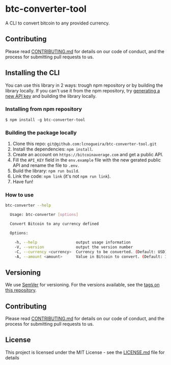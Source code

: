 # btc-converter-tool

A CLI to convert bitcoin to any provided currency.

## Contributing

Please read [CONTRIBUTING.md](CONTRIBUTING.md) for details on our code of conduct, and the process for submitting pull requests to us.

## Installing the CLI

You can use this library in 2 ways: trough npm repository or by building the library locally. If you can't use it from the npm repository, try [generating a new API key](https://bitcoinaverage.com/) and building the library locally.

### Installing from npm repository

```
$ npm install -g btc-converter-tool
```

### Building the package locally

1. Clone this repo: `git@github.com:lcnogueira/btc-converter-tool.git`
2. Install the dependencies: `npm install`.
3. Create an account on `https://bitcoinaverage.com` and get a public API.
4. Fill the `API_KEY` field in the `env.example` file with the new gerated public API and rename the file to `.env`.
5. Build the library: `npm run build`.
6. Link the code: `npm link` (it's not `npm run link`).
7. Have fun!

### How to use

```sh
btc-converter --help

  Usage: btc-converter [options]

  Convert Bitcoin to any currency defined

  Options:

    -h, --help                 output usage information
    -V, --version              output the version number
    -C, --currency <currency>  Currency to be converted. (Default: USD)
    -A, --amount <amount>      Value in Bitcoin to convert. (Default: 1)
```

## Versioning

We use [SemVer](http://semver.org/) for versioning. For the versions available, see the [tags on this repository](https://github.com/lcnogueira/js-spotify-wrapper/tags).

## Contributing

Please read [CONTRIBUTING.md](CONTRIBUTING.md) for details on our code of conduct, and the process for submitting pull requests to us.

## License

This project is licensed under the MIT License - see the [LICENSE.md](LICENSE.md) file for details
